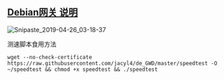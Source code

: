 ## [Debian网关 说明](https://jacyl4.github.io/post/debian-gateway/)
![Snipaste_2019-04-26_03-18-37](https://i.loli.net/2019/04/26/5cc212af2a0d4.png)

测速脚本食用方法

```
wget --no-check-certificate https://raw.githubusercontent.com/jacyl4/de_GWD/master/speedtest -O ~/speedtest && chmod +x speedtest && ./speedtest
```

